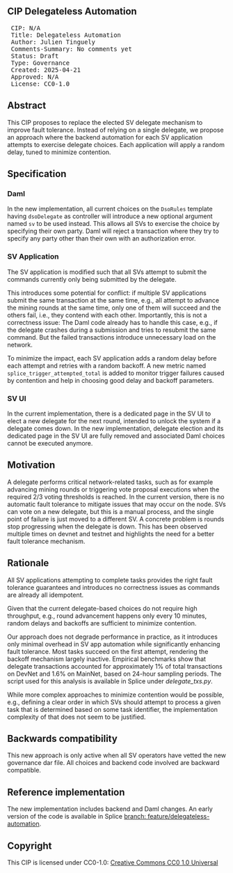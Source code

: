 ## CIP Delegateless Automation

<pre>
 CIP: N/A
 Title: Delegateless Automation
 Author: Julien Tinguely
 Comments-Summary: No comments yet
 Status: Draft
 Type: Governance
 Created: 2025-04-21
 Approved: N/A
 License: CC0-1.0
</pre>

## Abstract

This CIP proposes to replace the elected SV delegate mechanism to improve fault tolerance. 
Instead of relying on a single delegate, we propose an approach where the backend automation for each SV application attempts to exercise delegate choices. 
Each application will apply a random delay, tuned to minimize contention.

## Specification

### Daml

In the new implementation, all current choices on the `DsoRules` template having `dsoDelegate` as controller will introduce
a new optional argument named `sv` to be used instead. This allows all SVs to exercise the choice by specifying their own party.
Daml will reject a transaction where they try to specify any party other than their own with an authorization error.

### SV Application

The SV application is modified such that all SVs attempt to submit the commands currently only being submitted by the delegate.

This introduces some potential for conflict: if multiple SV applications submit the same transaction at the same time, 
e.g., all attempt to advance the mining rounds at the same time, only one of them will succeed and the others fail, i.e., 
they contend with each other. Importantly, this is not a correctness issue: The Daml code already has to handle this case, 
e.g., if the delegate crashes during a submission and tries to resubmit the same command. But the failed transactions introduce unnecessary load on the network.

To minimize the impact, each SV application adds a random delay before each attempt and retries with a random backoff.
A new metric named `splice_trigger_attempted_total` is added to monitor trigger failures caused by contention and help in choosing good delay and backoff parameters.

### SV UI

In the current implementation, there is a dedicated page in the SV UI to elect a new delegate for the next round, 
intended to unlock the system if a delegate comes down.
In the new implementation, delegate election and its dedicated page in the SV UI are fully removed and 
associated Daml choices cannot be executed anymore.

## Motivation

A delegate performs critical network-related tasks, such as for example advancing mining rounds or triggering vote proposal executions when the required 2/3 voting thresholds is reached.
In the current version, there is no automatic fault tolerance to mitigate issues that may occur on the node. 
SVs can vote on a new delegate, but this is a manual process, and the single point of failure is just moved to a different SV.
A concrete problem is rounds stop progressing when the delegate is down.
This has been observed multiple times on devnet and testnet and highlights the need for a better fault tolerance mechanism.

## Rationale

All SV applications attempting to complete tasks provides the right fault tolerance guarantees and introduces no correctness issues as commands are already all idempotent. 

Given that the current delegate-based choices do not require high throughput, e.g., round advancement happens only every 10 minutes,
random delays and backoffs are sufficient to minimize contention.

Our approach does not degrade performance in practice, as it introduces only minimal overhead in SV app automation while significantly enhancing fault tolerance. 
Most tasks succeed on the first attempt, rendering the backoff mechanism largely inactive.
Empirical benchmarks show that delegate transactions accounted for approximately 1% of total transactions on DevNet and 1.6% on MainNet, 
based on 24-hour sampling periods. The script used for this analysis is available in Splice under _delegate_txs.py_.

While more complex approaches to minimize contention would be possible, 
e.g., defining a clear order in which SVs should attempt to process a given task that is determined based on some task identifier, 
the implementation complexity of that does not seem to be justified.

## Backwards compatibility

This new approach is only active when all SV operators have vetted the new governance dar file.
All choices and backend code involved are backward compatible.

## Reference implementation

The new implementation includes backend and Daml changes. 
An early version of the code is available in Splice [branch: feature/delegateless-automation](https://github.com/hyperledger-labs/splice/blob/feature/delegateless-automation/daml/splice-dso-governance/daml/Splice/DsoRules.daml).

## Copyright

This CIP is licensed under CC0-1.0: [Creative Commons CC0 1.0 Universal](https://creativecommons.org/publicdomain/zero/1.0/)
